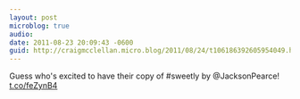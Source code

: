 ```yaml
---
layout: post
microblog: true
audio: 
date: 2011-08-23 20:09:43 -0600
guid: http://craigmcclellan.micro.blog/2011/08/24/t106186392605954049.html
---
```

Guess who's excited to have their copy of #sweetly by @JacksonPearce! [t.co/feZynB4](http://t.co/feZynB4)
